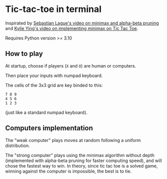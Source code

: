 # Tic-tac-toe in terminal

Inspirated by [Sebastian Lague's video on minimax and alpha-beta pruning](https://www.youtube.com/watch?v=l-hh51ncgDI) and [Kylie Ying's video on implementing minimax on Tic Tac Toe](https://www.youtube.com/watch?v=fT3YWCKvuQE).

Requires Python version >= 3.10

## How to play
At startup, choose if players (`X` and `O`) are human or computers.

Then place your inputs with numpad keyboard. 

The cells of the 3x3 grid are key binded to this:
```
7 8 9
4 5 6
1 2 3
```

(just like a standard numpad keyboard).

## Computers implementation

The "weak computer" plays moves at random following a uniform distribution.

The "strong computer" plays using the minimax algorithm without depth (implemented with alpha-beta pruning for faster computing speed), and will chose the fastest way to win. In theory, since tic tac toe is a solved game, winning against the computer is impossible, the best is to tie.